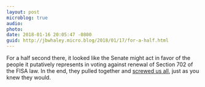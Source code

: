 ```yaml
---
layout: post
microblog: true
audio: 
photo: 
date: 2018-01-16 20:05:47 -0800
guid: http://jbwhaley.micro.blog/2018/01/17/for-a-half.html
---
```

For a half second there, it looked like the Senate might act in favor of the people it putatively represents in voting against renewal of Section 702 of the FISA law. In the end, they pulled together and [screwed us all](https://apple.news/AKaEjJ0N_SUaeYntIBuPPyA), just as you knew they would.
